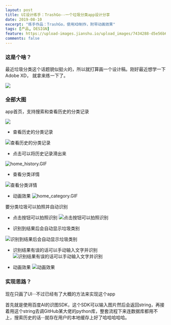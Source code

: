 ```yaml
---
layout: post
title: UI设计练手：TrashGo--一个垃圾分类app设计分享
date: 2019-08-10
excerpt: "练手作品：TrashGo，使用XD制作，附带动画效果"
tags: [产品, DESIGN]
feature: https://upload-images.jianshu.io/upload_images/7434288-d5e56b6a4286ba3d.png?imageMogr2/auto-orient/strip%7CimageView2/2/w/1240
comments: false
---
```


### 这是个啥？

最近垃圾分类这个话题貌似挺火的，所以就打算画一个设计稿。刚好最近想学一下Adobe XD， 就拿来练一下了。

![](https://upload-images.jianshu.io/upload_images/7434288-3e3572c026e4f19b.png?imageMogr2/auto-orient/strip%7CimageView2/2/w/1240)

### 全部大图

app首页，支持搜索和查看历史的分类记录

![](https://upload-images.jianshu.io/upload_images/7434288-db3bc0c9ff9171dd.png?imageMogr2/auto-orient/strip%7CimageView2/2/w/1240)


- 查看历史的分类记录

![查看历史的分类记录](https://upload-images.jianshu.io/upload_images/7434288-d83e38eb97dad08c.png?imageMogr2/auto-orient/strip%7CimageView2/2/w/1240)

- 点击可以将历史记录滑出来

![home_history.GIF](https://upload-images.jianshu.io/upload_images/7434288-f98631955f90236e.GIF?imageMogr2/auto-orient/strip)

- 查看分类详情

![查看分类详情](https://upload-images.jianshu.io/upload_images/7434288-f1c87714ed902382.png?imageMogr2/auto-orient/strip%7CimageView2/2/w/1240)

- 动画效果
![home_category.GIF](https://upload-images.jianshu.io/upload_images/7434288-a3a7bf00d082f8a5.GIF?imageMogr2/auto-orient/strip)



要分类垃圾可以拍照并自动识别

- 点击按钮可以拍照识别
![点击按钮可以拍照识别](https://upload-images.jianshu.io/upload_images/7434288-80b1fbb4f87ef57f.png?imageMogr2/auto-orient/strip%7CimageView2/2/w/1240)

- 识别到结果后会自动显示垃圾类别

![识别到结果后会自动显示垃圾类别](https://upload-images.jianshu.io/upload_images/7434288-8a57f36125bd2345.png?imageMogr2/auto-orient/strip%7CimageView2/2/w/1240)


- 识别结果有误的话可以手动输入文字并识别
![识别结果有误的话可以手动输入文字并识别](https://upload-images.jianshu.io/upload_images/7434288-f9ea649b29d8adc4.png?imageMogr2/auto-orient/strip%7CimageView2/2/w/1240)

- 动画效果
![动画效果](https://upload-images.jianshu.io/upload_images/7434288-ede0aba393880939.GIF?imageMogr2/auto-orient/strip)


### 实现思路？
现在只画了UI···不过已经有了大概的方法来实现这个app

首先就是使用百度AI的识图SDK，这个SDK可以输入图片然后会返回string，再接着用这个string去调GitHub某大佬的python库，整套流程下来连数据库都用不上，搜索历史的话···就存在用户的本地缓存上好了哈哈哈哈哈。
